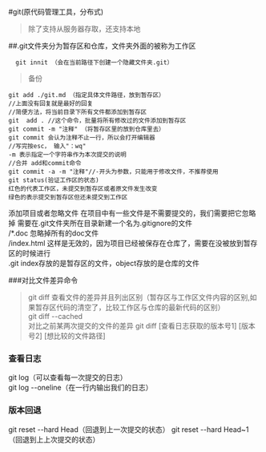 #git(原代码管理工具，分布式)
>除了支持从服务器存取，还支持本地

##.git文件夹分为暂存区和仓库，文件夹外面的被称为工作区

      git innit （会在当前路径下创建一个隐藏文件夹.git）

>备份

    git add ./git.md （指定具体文件路径，放到暂存区）
    //上面没有回复就是最好的回复
    //简便方法，将当前目录下所有文件都添加到暂存区
    git  add . //这个命令，批量将所有修改过的文件添加到暂存区
    git commit -m "注释" （将暂存区里的放到仓库里去）
    git commit 会认为注释不止一行，所以会打开编辑器
    //写完按esc， 输入"：wq"
    -m 表示指定一个字符串作为本次提交的说明
    //合并 add和commit命令
    git commit -a -m "注释"//-开头为参数，只能用于修改文件，不推荐使用
    git status(验证工作区的状态)
    红色的代表工作区，未提交到暂存区或者原文件发生改变
    绿色的表示提交到暂存区但还未提交到工作区

添加项目或者忽略文件
在项目中有一些文件是不需要提交的，我们需要把它忽略掉
需要在.git文件夹所在目录新建一个名为.gitignore的文件<br>
/*.doc 忽略掉所有的doc文件<br>
/index.html 这样是无效的，因为项目已经被保存在仓库了，需要在没被放到暂存区的时候进行<br>
.git index存放的是暂存区的文件，object存放的是仓库的文件

###对比文件差异命令
>git diff 查看文件的差异并且列出区别（暂存区与工作区文件内容的区别,如果暂存区代码的清空了，比较工作区与仓库的最新代码的区别）<br>
git diff --cached <br>
对比之前某两次提交的文件的差异
git diff [查看日志获取的版本号1] [版本号2] [想比较的文件路径]

### 查看日志 
git log（可以查看每一次提交的日志）<br>
git log --oneline（在一行内输出我们的日志）

### 版本回退
git reset --hard Head（回退到上一次提交的状态）
git reset --hard Head~1（回退到上上次提交的状态）

